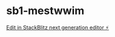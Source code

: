# sb1-mestwwim

[Edit in StackBlitz next generation editor ⚡️](https://stackblitz.com/~/github.com/mangalapudisivaprasanth/sb1-mestwwim)